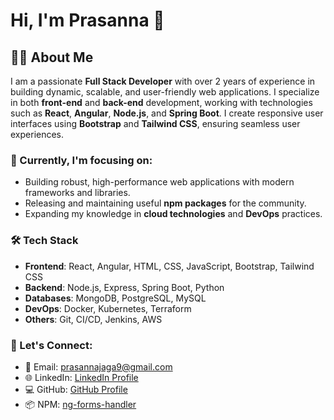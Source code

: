 

# Hi, I'm Prasanna 👋

## 👨‍💻 About Me
I am a passionate **Full Stack Developer** with over 2 years of experience in building dynamic, scalable, and user-friendly web applications. I specialize in both **front-end** and **back-end** development, working with technologies such as **React**, **Angular**, **Node.js**, and **Spring Boot**. I create responsive user interfaces using **Bootstrap** and **Tailwind CSS**, ensuring seamless user experiences. 

### 🌱 Currently, I'm focusing on:
- Building robust, high-performance web applications with modern frameworks and libraries.
- Releasing and maintaining useful **npm packages** for the community.
- Expanding my knowledge in **cloud technologies** and **DevOps** practices.

### 🛠 Tech Stack
- **Frontend**: React, Angular, HTML, CSS, JavaScript, Bootstrap, Tailwind CSS
- **Backend**: Node.js, Express, Spring Boot, Python
- **Databases**: MongoDB, PostgreSQL, MySQL
- **DevOps**: Docker, Kubernetes, Terraform
- **Others**: Git, CI/CD, Jenkins, AWS

### 💬 Let's Connect:
- 📧 Email: prasannajaga9@gmail.com
- 🌐 LinkedIn: [LinkedIn Profile](https://www.linkedin.com/in/prasanna-jaga-46227b260/)
- 💻 GitHub: [GitHub Profile](https://github.com/Prasannajaga)
- 📦 NPM: [ng-forms-handler](https://www.npmjs.com/~prasanna_jaga_dev)
